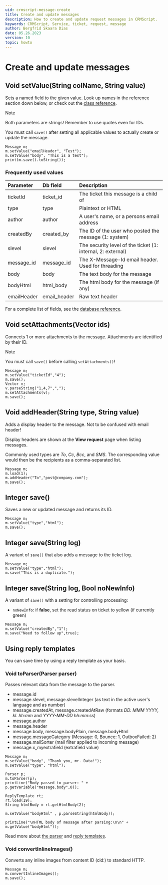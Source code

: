 ```yaml
---
uid: crmscript-message-create
title: Create and update messages
description: How to create and update request messages in CRMScript.
keywords: CRMScript, Service, ticket, request, message
author: Bergfrid Skaara Dias
date: 05.26.2023
version: 10
topic: howto
---
```


# Create and update messages

## Void setValue(String colName, String value)

Sets a named field to the given value. Look up names in the reference section down below, or check out the [class reference][1].

> [!NOTE]
> Both parameters are strings! Remember to use quotes even for IDs.
>
> You must call `save()` after setting all applicable values to actually create or update the message.

```crmscript!
Message m;
m.setValue("emailHeader", "Test");
m.setValue("body", "This is a test");
print(m.save().toString());
```

### Frequently used values

| Parameter | Db field | Description |
|:--|:--|:--|
| ticketId | ticket_id | The ticket this message is a child of |
| type | type | Plaintext or HTML |
| author | author | A user's name, or a persons email address |
| createdBy | created_by | The ID of the user who posted the message (1: system) |
| slevel | slevel | The security level of the ticket (1: internal, 2: external) |
| message_id | message_id | The X-Message-Id email header. Used for threading |
| body | body | The text body for the message |
| bodyHtml | html_body | The html body for the message (if any) |
| emailHeader | email_header | Raw text header |

For a complete list of fields, see the [database reference][3].

## Void setAttachments(Vector ids)

Connects 1 or more attachments to the message. Attachments are identified by their ID.

> [!NOTE]
> You must call `save()` before calling `setAttachments()`!

```crmscript
Message m;
m.setValue("ticketId","4");
m.save();
Vector v;
v.parseString("1,4,7",",");
m.setAttachments(v);
m.save();
```

## Void addHeader(String type, String value)

Adds a display header to the message. Not to be confused with email header!

Display headers are shown at the **View request** page when listing messages.

Commonly used types are *To*, *Cc*, *Bcc*, and *SMS*. The corresponding value would then be the recipients as a comma-separated list.

```crmscript
Message m;
m.load(1);
m.addHeader("To","post@company.com");
m.save();
```

## Integer save()

Saves a new or updated message and returns its ID.

```crmscript
Message m;
m.setValue("type","html");
m.save();
```

## Integer save(String log)

A variant of `save()` that also adds a message to the ticket log.

```crmscript
Message m;
m.setValue("type","html");
m.save("This is a duplicate.");
```

## Integer save(String log, Bool noNewInfo)

A  variant of `save()` with a setting for controlling processing:

* `noNewInfo`: if **false**, set the read status on ticket to yellow (if currently green)

```crmscript
Message m;
m.setValue("createdBy","1");
m.save("Need to follow up",true);
```

## Using reply templates

You can save time by using a reply template as your basis.

### Void toParser(Parser parser)

Passes relevant data from the message to the parser.

* message.id
* message.slevel, message.slevelInteger (as text in the active user's language and as number)
* message.createdAt, message.createdAtRaw (formats *DD. MMM YYYY, kl. hh:mm* and *YYYY-MM-DD hh:mm:ss*)
* message.author
* message.header
* message.body, message.bodyPlain, message.bodyHtml
* message.messageCategory (Message: 0, Bounce: 1, OutboxFailed: 2)
* message.mailSorter (mail filter applied to incoming message)
* message.x_myextrafield (extrafield value)

```crmscript!
Message m;
m.setValue("body", "Thank you, mr. Data!");
m.setValue("type", "html");

Parser p;
m.toParser(p);
printLine("Body passed to parser: " + p.getVariable("message.body",0));

ReplyTemplate rt;
rt.load(19);
String htmlBody = rt.getHtmlBody(2);

m.setValue("bodyHtml" , p.parseString(htmlBody));

printLine("\nHTML body of message after parsing:\n\n" + m.getValue("bodyHtml"));
```

Read more about [the parser][5] and [reply templates][4].

### Void convertInlineImages()

Converts any inline images from content ID (cid:) to standard HTTP.

```crmscript
Message m;
m.convertInlineImages();
m.save();
```

<!-- Referenced links -->
[1]: <xref:CRMScript.Native.Message.setValue(String,String)>
[3]: ../../../../database/tables/ej-message.md
[4]: reply-templates.md
[5]: ../../parser.md
